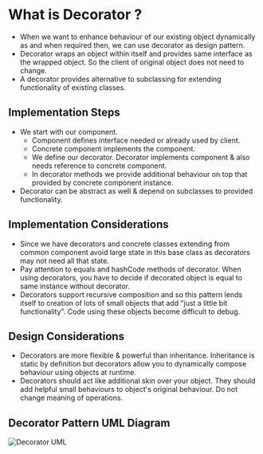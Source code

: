 # What is Decorator ?

* When we want to enhance behaviour of our existing object dynamically as and when required then, we can use decorator as design pattern.
* Decorator wraps an object within itself and provides same interface as the wrapped object. So the client of original object does not need to change.
* A decorator provides alternative to subclassing for extending functionality of existing classes.

## Implementation Steps

* We start with our component.
    * Component defines interface needed or already used by client.
    * Concrete component implements the component.
    * We define our decorator. Decorator implements component & also needs reference to concrete component.
    * In decorator methods we provide additional behaviour on top that provided by concrete component instance.
* Decorator can be abstract as well & depend on subclasses to provided functionality.

## Implementation Considerations

* Since we have decorators and concrete classes extending from common component avoid large state in this base class as decorators may not need all that state.
* Pay attention to equals and hashCode methods of decorator. When using decorators, you have to decide if decorated object is equal to same instance without decorator.
* Decorators support recursive composition and so this pattern lends itself to creation of lots of small objects that add "just a little bit functionality". Code using these objects become difficult to debug.

## Design Considerations

* Decorators are more flexible & powerful than inheritance. Inheritance is static by definition but decorators allow you to dynamically compose behaviour using objects at runtime.
* Decorators should act like additional skin over your object. They should add helpful small behaviours to object's original behaviour. Do not change meaning of operations.

## Decorator Pattern UML Diagram

![Decorator UML](https://github.com/ugurcancetin/Design-Patterns-Java8/blob/master/Structural%20DPs/Decorator-DP/decorator.PNG)

